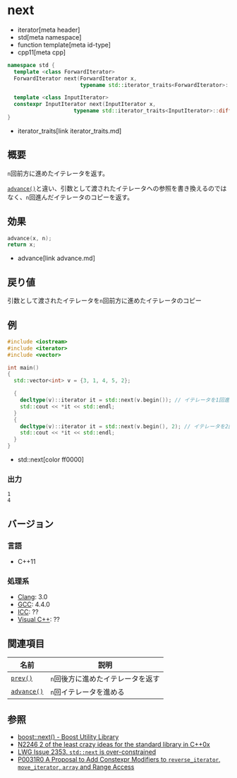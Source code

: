 # next
* iterator[meta header]
* std[meta namespace]
* function template[meta id-type]
* cpp11[meta cpp]

```cpp
namespace std {
  template <class ForwardIterator>
  ForwardIterator next(ForwardIterator x,
                       typename std::iterator_traits<ForwardIterator>::difference_type n = 1);  // C++11

  template <class InputIterator>
  constexpr InputIterator next(InputIterator x,
                     typename std::iterator_traits<InputIterator>::difference_type n = 1);      // C++17
}
```
* iterator_traits[link iterator_traits.md]

## 概要
`n`回前方に進めたイテレータを返す。

[`advance()`](/reference/iterator/advance.md)と違い、引数として渡されたイテレータへの参照を書き換えるのではなく、`n`回進んだイテレータのコピーを返す。


## 効果
```cpp
advance(x, n);
return x;
```
* advance[link advance.md]


## 戻り値
引数として渡されたイテレータを`n`回前方に進めたイテレータのコピー


## 例
```cpp example
#include <iostream>
#include <iterator>
#include <vector>

int main()
{
  std::vector<int> v = {3, 1, 4, 5, 2};

  {
    decltype(v)::iterator it = std::next(v.begin()); // イテレータを1回進める
    std::cout << *it << std::endl;
  }
  {
    decltype(v)::iterator it = std::next(v.begin(), 2); // イテレータを2回進める
    std::cout << *it << std::endl;
  }
}
```
* std::next[color ff0000]

### 出力
```
1
4
```

## バージョン
### 言語
- C++11

### 処理系
- [Clang](/implementation.md#clang): 3.0
- [GCC](/implementation.md#gcc): 4.4.0
- [ICC](/implementation.md#icc): ??
- [Visual C++](/implementation.md#visual_cpp): ??


## 関連項目

| 名前                      | 説明                              |
|---------------------------|-----------------------------------|
| [`prev()`](prev.md)       | `n`回後方に進めたイテレータを返す |
| [`advance()`](advance.md) | `n`回イテレータを進める           |


## 参照
- [boost::next() - Boost Utility Library](http://www.boost.org/doc/libs/release/libs/utility/utility.htm#functions_next_prior)
- [N2246 2 of the least crazy ideas for the standard library in C++0x](http://www.open-std.org/jtc1/sc22/wg21/docs/papers/2007/n2246.html)
- [LWG Issue 2353. `std::next` is over-constrained](https://wg21.cmeerw.net/lwg/issue2353)
- [P0031R0 A Proposal to Add Constexpr Modifiers to `reverse_iterator`, `move_iterator`, `array` and Range Access](http://www.open-std.org/jtc1/sc22/wg21/docs/papers/2015/p0031r0.html)
